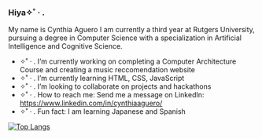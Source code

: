 ### Hiya✧˚ · .

My name is Cynthia Aguero I am currently a third year at Rutgers University, pursuing a degree in Computer Science with a specialization in Artificial Intelligence and Cognitive Science.

- ✧˚ · . I’m currently working on completing a Computer Architecture Course and creating a music reccomendation website
- ✧˚ · . I’m currently learning HTML, CSS, JavaScript
- ✧˚ · . I’m looking to collaborate on projects and hackathons
- ✧˚ · . How to reach me: Send me a message on LinkedIn: https://www.linkedin.com/in/cynthiaaguero/
- ✧˚ · . Fun fact: I am learning Japanese and Spanish

[![Top Langs](https://github-readme-stats.vercel.app/api/top-langs/?username=cynthiaaguero&layout=compact&theme=dracula)](https://github.com/anuraghazra/github-readme-stats) 
